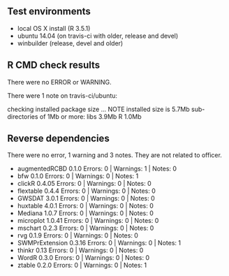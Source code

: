 ## Test environments

- local OS X install (R 3.5.1)
- ubuntu 14.04 (on travis-ci with older, release and devel) 
- winbuilder (release, devel and older)

## R CMD check results

There were no ERROR or WARNING.

There were 1 note on travis-ci/ubuntu:

checking installed package size ... NOTE
  installed size is  5.7Mb
  sub-directories of 1Mb or more:
    libs   3.9Mb
    R      1.0Mb

## Reverse dependencies

There were no error, 1 warning and 3 notes. They are not related to officer.

- augmentedRCBD 0.1.0       Errors: 0  | Warnings: 1  | Notes: 0
- bfw 0.1.0                 Errors: 0  | Warnings: 0  | Notes: 1
- clickR 0.4.05             Errors: 0  | Warnings: 0  | Notes: 0
- flextable 0.4.4           Errors: 0  | Warnings: 0  | Notes: 0
- GWSDAT 3.0.1              Errors: 0  | Warnings: 0  | Notes: 0
- huxtable 4.0.1            Errors: 0  | Warnings: 0  | Notes: 0
- Mediana 1.0.7             Errors: 0  | Warnings: 0  | Notes: 0
- microplot 1.0.41          Errors: 0  | Warnings: 0  | Notes: 0
- mschart 0.2.3             Errors: 0  | Warnings: 0  | Notes: 0
- rvg 0.1.9                 Errors: 0  | Warnings: 0  | Notes: 0
- SWMPrExtension 0.3.16     Errors: 0  | Warnings: 0  | Notes: 1
- thinkr 0.13               Errors: 0  | Warnings: 0  | Notes: 0
- WordR 0.3.0               Errors: 0  | Warnings: 0  | Notes: 0
- ztable 0.2.0              Errors: 0  | Warnings: 0  | Notes: 1

